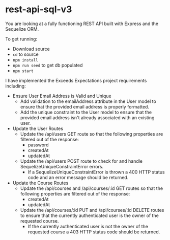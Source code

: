 # rest-api-sql-v3
You are looking at a fully functioning REST API built with Express and the Sequelize ORM.

To get running:
- Download source
- `cd` to source
- `npm install`
- `npm run seed` to get db populated
- `npm start`

I have implemented the Exceeds Expectations project requirements including: 
- Ensure User Email Address is Valid and Unique
    - Add validation to the emailAddress attribute in the User model to ensure that the provided email address is properly formatted.
    - Add the unique constraint to the User model to ensure that the provided email address isn't already associated with an existing user.
- Update the User Routes
    - Update the /api/users GET route so that the following properties are filtered out of the response:
        - password
        - createdAt
        - updatedAt
    - Update the /api/users POST route to check for and handle SequelizeUniqueConstraintError errors.
        - If a SequelizeUniqueConstraintError is thrown a 400 HTTP status code and an error message should be returned.
- Update the Course Routes
    - Update the /api/courses and /api/courses/:id GET routes so that the following properties are filtered out of the response:
        - createdAt
        - updatedAt
    - Update the /api/courses/:id PUT and /api/courses/:id DELETE routes to ensure that the currently authenticated user is the owner of the requested course.
        - If the currently authenticated user is not the owner of the requested course a 403 HTTP status code should be returned.
